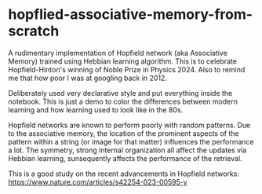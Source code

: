 # hopflied-associative-memory-from-scratch
A rudimentary implementation of Hopfield network (aka Associative Memory) trained using Hebbian learning algorithm. This is to celebrate Hopfield-Hinton's winning of Noble Prize in Physics 2024. Also to remind me that how poor I was at googling back in 2012.

Deliberately used very declarative style and put everything inside the notebook. This is just a demo to color the differences between modern learning and how learning used to look like in the 80s. 

Hopfield networks are known to perform poorly with random patterns. Due to the associative memory, the location of the prominent aspects of the pattern within a string (or image for that matter) influences the performance a lot. The symmetry, strong internal organization all affect the updates via Hebbian learning, sunsequently affects the performance of the retrieval.

This is a good study on the recent advancements in Hopfield networks: https://www.nature.com/articles/s42254-023-00595-y
